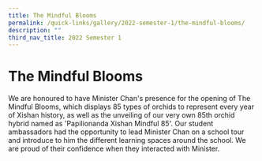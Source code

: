 ```yaml
---
title: The Mindful Blooms
permalink: /quick-links/gallery/2022-semester-1/the-mindful-blooms/
description: ""
third_nav_title: 2022 Semester 1
---
```

# **The Mindful Blooms**

We are honoured to have Minister Chan's presence for the opening of The Mindful Blooms, which displays 85 types of orchids to represent every year of Xishan history, as well as the unveiling of our very own 85th orchid hybrid named as 'Papilionanda Xishan Mindful 85'. Our student ambassadors had the opportunity to lead Minister Chan on a school tour and introduce to him the different learning spaces around the school. We are proud of their confidence when they interacted with Minister.

